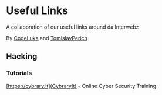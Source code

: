 # Useful Links
A collaboration of our useful links around da Interwebz

By [CodeLuka](https://github.com/coderluka) and [TomislavPerich](https://github.com/tomislavperich)


## Hacking
### Tutorials
[https://cybrary.it](CybraryIt) - Online Cyber Security Training

